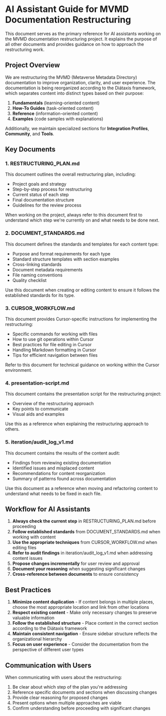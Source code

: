 # AI Assistant Guide for MVMD Documentation Restructuring

This document serves as the primary reference for AI assistants working on the MVMD documentation restructuring project. It explains the purpose of all other documents and provides guidance on how to approach the restructuring work.

## Project Overview

We are restructuring the MVMD (Metaverse Metadata Directory) documentation to improve organization, clarity, and user experience. The documentation is being reorganized according to the Diátaxis framework, which separates content into distinct types based on their purpose:

1. **Fundamentals** (learning-oriented content)
2. **How-To Guides** (task-oriented content)
3. **Reference** (information-oriented content)
4. **Examples** (code samples with explanations)

Additionally, we maintain specialized sections for **Integration Profiles**, **Community**, and **Tools**.

## Key Documents

### 1. RESTRUCTURING_PLAN.md

This document outlines the overall restructuring plan, including:
- Project goals and strategy
- Step-by-step process for restructuring
- Current status of each step
- Final documentation structure
- Guidelines for the review process

When working on the project, always refer to this document first to understand which step we're currently on and what needs to be done next.

### 2. DOCUMENT_STANDARDS.md

This document defines the standards and templates for each content type:
- Purpose and format requirements for each type
- Standard structure templates with section examples
- Cross-linking standards
- Document metadata requirements
- File naming conventions
- Quality checklist

Use this document when creating or editing content to ensure it follows the established standards for its type.

### 3. CURSOR_WORKFLOW.md

This document provides Cursor-specific instructions for implementing the restructuring:
- Specific commands for working with files
- How to use git operations within Cursor
- Best practices for file editing in Cursor
- Handling Markdown formatting in Cursor
- Tips for efficient navigation between files

Refer to this document for technical guidance on working within the Cursor environment.

### 4. presentation-script.md

This document contains the presentation script for the restructuring project:
- Overview of the restructuring approach
- Key points to communicate
- Visual aids and examples

Use this as a reference when explaining the restructuring approach to others.

### 5. iteration/audit_log_v1.md

This document contains the results of the content audit:
- Findings from reviewing existing documentation
- Identified issues and misplaced content
- Recommendations for content reorganization
- Summary of patterns found across documentation

Use this document as a reference when moving and refactoring content to understand what needs to be fixed in each file.

## Workflow for AI Assistants

1. **Always check the current step** in RESTRUCTURING_PLAN.md before proceeding
2. **Follow established standards** from DOCUMENT_STANDARDS.md when working with content
3. **Use the appropriate techniques** from CURSOR_WORKFLOW.md when editing files
4. **Refer to audit findings** in iteration/audit_log_v1.md when addressing content issues
5. **Propose changes incrementally** for user review and approval
6. **Document your reasoning** when suggesting significant changes
7. **Cross-reference between documents** to ensure consistency

## Best Practices

1. **Minimize content duplication** - If content belongs in multiple places, choose the most appropriate location and link from other locations
2. **Respect existing content** - Make only necessary changes to preserve valuable information
3. **Follow the established structure** - Place content in the correct section according to the Diátaxis framework
4. **Maintain consistent navigation** - Ensure sidebar structure reflects the organizational hierarchy
5. **Focus on user experience** - Consider the documentation from the perspective of different user types

## Communication with Users

When communicating with users about the restructuring:
1. Be clear about which step of the plan you're addressing
2. Reference specific documents and sections when discussing changes
3. Provide clear reasoning for proposed changes
4. Present options when multiple approaches are viable
5. Confirm understanding before proceeding with significant changes 